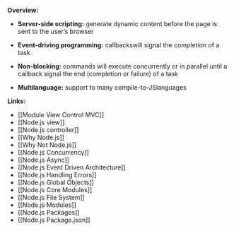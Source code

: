 **Overview:**

* **Server-side scripting:** generate dynamic content before the page is sent to the user’s browser

* **Event-driving programming:** callbackswill signal the completion of a task

* **Non-blocking:** commands will execute concurrently or in parallel until a callback signal the end (completion or failure) of a task

* **Multilanguage:** support to many compile-to-JSlanguages

**Links:**
* [[Module View Control MVC]]
* [[Node.js view]]
* [[Node.js controller]]
* [[Why Node.js]]
* [[Why Not Node.js]]
* [[Node.js Concurrency]]
* [[Node.js Async]]
* [[Node.js Event Driven Architecture]]
* [[Node.js Handling Errors]]
* [[Node.js Global Objects]]
* [[Node.js Core Modules]]
* [[Node.js File System]]
* [[Node.js Modules]]
* [[Node.js Packages]]
* [[Node.js Package.json]]